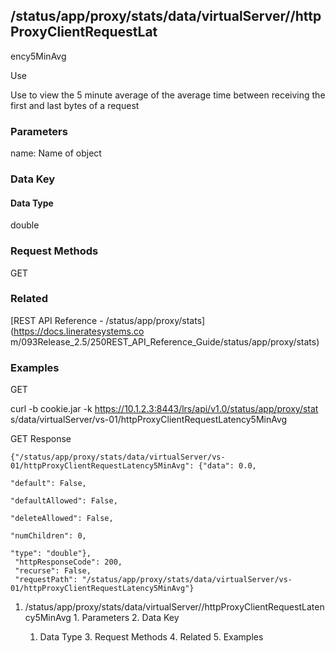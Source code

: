 ## /status/app/proxy/stats/data/virtualServer/<name>/httpProxyClientRequestLat
ency5MinAvg

Use

Use to view the 5 minute average of the average time between receiving the
first and last bytes of a request

### Parameters

name: Name of object

### Data Key

#### Data Type

double

### Request Methods

GET

### Related

[REST API Reference - /status/app/proxy/stats](https://docs.lineratesystems.co
m/093Release_2.5/250REST_API_Reference_Guide/status/app/proxy/stats)

### Examples

GET

curl -b cookie.jar -k https://10.1.2.3:8443/lrs/api/v1.0/status/app/proxy/stat
s/data/virtualServer/vs-01/httpProxyClientRequestLatency5MinAvg

GET Response

    
    {"/status/app/proxy/stats/data/virtualServer/vs-01/httpProxyClientRequestLatency5MinAvg": {"data": 0.0,
                                                                                             "default": False,
                                                                                             "defaultAllowed": False,
                                                                                             "deleteAllowed": False,
                                                                                             "numChildren": 0,
                                                                                             "type": "double"},
     "httpResponseCode": 200,
     "recurse": False,
     "requestPath": "/status/app/proxy/stats/data/virtualServer/vs-01/httpProxyClientRequestLatency5MinAvg"}
    

  1. /status/app/proxy/stats/data/virtualServer/<name>/httpProxyClientRequestLatency5MinAvg
    1. Parameters
    2. Data Key
      1. Data Type
    3. Request Methods
    4. Related
    5. Examples

